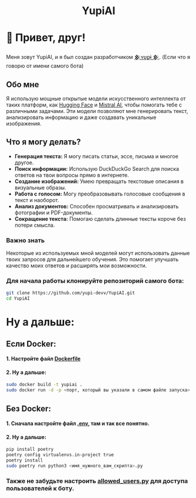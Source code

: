 <h1 align="center">YupiAI</h1>

# 👋 Привет, друг!

Меня зовут YupiAI, и я был создан разработчиком [𒆜ʏʊքɨ 𒆜](https://github.com/yupipanda).
(Если что я говорю от имени самого бота)

## Обо мне

Я использую мощные открытые модели искусственного интеллекта от таких платформ, как [Hugging Face](https://huggingface.co/) и [Mistral AI](https://mistral.ai/), чтобы помогать тебе с различными задачами. Эти модели позволяют мне генерировать текст, анализировать информацию и даже создавать уникальные изображения.

## Что я могу делать?

- **Генерация текста:** Я могу писать статьи, эссе, письма и многое другое.
- **Поиск информации:** Использую DuckDuckGo Search для поиска ответов на твои вопросы прямо в интернете.
- **Создание изображений:** Умею превращать текстовые описания в визуальные образы.
- **Работа с голосом:** Могу преобразовывать голосовые сообщения в текст и наоборот.
- **Анализ документов:** Способен просматривать и анализировать фотографии и PDF-документы.
- **Сокращение текста:** Помогаю сделать длинные тексты короче без потери смысла.

### Важно знать

Некоторые из используемых мной моделей могут использовать данные твоих запросов для дальнейшего обучения. Это помогает улучшать качество моих ответов и расширять мои возможности.

### Для начала работы клонируйте репозиторий самого бота:

```bash
git clone https://github.com/yupi-devv/YupiAI.git
cd YupiAI
```

# Ну а дальше:

## Если Docker:

#### 1. Настройте файл [Dockerfile](https://github.com/Yupipanda/YupiAI/blob/master/Dockerfile)
#### 2. Ну а дальше:

```bash
sudo docker build -t yupiai .
sudo docker run -d -p <порт, который вы указали в самом файле запуска>:<ну сами поймете> --restart=always --name yupiai-container yupiai
```

## Без Docker:
#### 1. Сначала настройте файл [.env](https://github.com/yupi-devv/YupiAI/blob/master/.env), там и так все понятно.
#### 2. Ну а дальше:

```bash
pip install poetry
poetry config virtualenvs.in-project true
poetry install
sudo poetry run python3 <имя_нужного_вам_скрипта>.py
```

### Также не забудьте настроить [allowed_users.py](https://github.com/yupi-devv/YupiAI/blob/master/app/utils/allowed_users.py) для доступа пользователей к боту.
